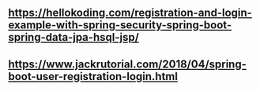 ## https://hellokoding.com/registration-and-login-example-with-spring-security-spring-boot-spring-data-jpa-hsql-jsp/
## https://www.jackrutorial.com/2018/04/spring-boot-user-registration-login.html
